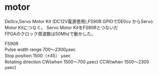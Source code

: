 # motor
De0cv,Servo Motor Kit (DC12V電源使用),FS90R
GPIOでDE0cv
からServo Motor Kitにつなぐ。
Servo Motor KitをFS90Rとつないだ        <br>
FPGAのクロック周波数は50Mhzで動かした。
<br>

FS90R<br>
 Pulse width range 700～2300µsec<br>
  Stop position 1500（±45） µsec<br>
   Rotating direction CW(when 1500～700 µsec) CCW(when 1500～2300 µsec)<br>
